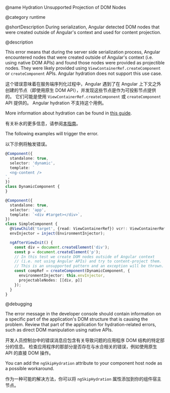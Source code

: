 @name Hydration Unsupported Projection of DOM Nodes

@category runtime

@shortDescription During serialization, Angular detected DOM nodes that were created outside of Angular's context and used for content projection.

@description

This error means that during the server side serialization process, Angular encountered nodes that were created outside of Angular's context \(i.e. using native DOM APIs\) and found those nodes were provided as projectible nodes. They were likely provided using `ViewContainerRef.createComponent` or `createComponent` APIs. Angular hydration does not support this use case.

这个错误意味着在服务端序列化过程中，Angular 遇到了在 Angular 上下文之外创建的节点（即使用原生 DOM API），并发现这些节点是作为可投影节点提供的。 它们可能是使用 `ViewContainerRef.createComponent` 或 `createComponent` API 提供的。 Angular hydration 不支持这个用例。

More information about hydration can be found in [this guide](guide/hydration).

有关补水的更多信息，请参阅[本指南](guide/hydration)。

The following examples will trigger the error.

以下示例将触发错误。

```typescript
@Component({
  standalone: true,
  selector: 'dynamic',
  template: `
  <ng-content />
`,
})
class DynamicComponent {
}

@Component({
  standalone: true,
  selector: 'app',
  template: `<div #target></div>`,
})
class SimpleComponent {
  @ViewChild('target', {read: ViewContainerRef}) vcr!: ViewContainerRef;
  envInjector = inject(EnvironmentInjector);

  ngAfterViewInit() {
    const div = document.createElement('div');
    const p = document.createElement('p');
    // In this test we create DOM nodes outside of Angular context
    // (i.e. not using Angular APIs) and try to content-project them.
    // This is an unsupported pattern and an exception will be thrown.
    const compRef = createComponent(DynamicComponent, {
      environmentInjector: this.envInjector,
      projectableNodes: [[div, p]]
    });
  }
}
```

@debugging

The error message in the developer console should contain information on a specific part of the application's DOM structure that is causing the problem. Review that part of the application for hydration-related errors, such as direct DOM manipulation using native APIs.

开发人员控制台中的错误消息应包含有关导致问题的应用程序 DOM 结构的特定部分的信息。 检查应用程序的那部分是否存在与水合相关的错误，例如使用原生 API 的直接 DOM 操作。

You can add the `ngSkipHydration` attribute to your component host node as a possible workaround.

作为一种可能的解决方法，你可以将 `ngSkipHydration` 属性添加到你的组件宿主节点。
